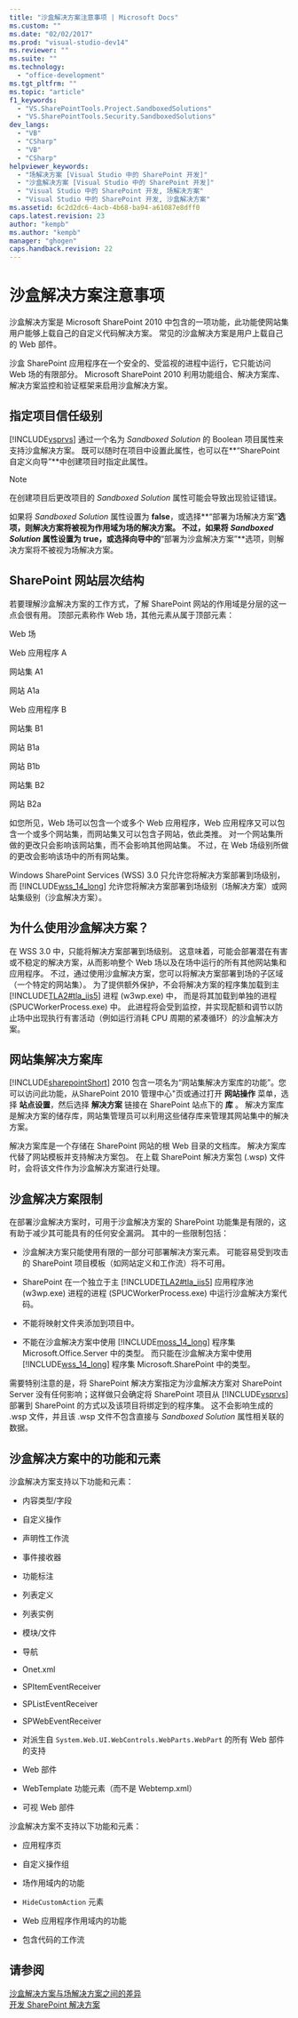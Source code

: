 ```yaml
---
title: "沙盒解决方案注意事项 | Microsoft Docs"
ms.custom: ""
ms.date: "02/02/2017"
ms.prod: "visual-studio-dev14"
ms.reviewer: ""
ms.suite: ""
ms.technology: 
  - "office-development"
ms.tgt_pltfrm: ""
ms.topic: "article"
f1_keywords: 
  - "VS.SharePointTools.Project.SandboxedSolutions"
  - "VS.SharePointTools.Security.SandboxedSolutions"
dev_langs: 
  - "VB"
  - "CSharp"
  - "VB"
  - "CSharp"
helpviewer_keywords: 
  - "场解决方案 [Visual Studio 中的 SharePoint 开发]"
  - "沙盒解决方案 [Visual Studio 中的 SharePoint 开发]"
  - "Visual Studio 中的 SharePoint 开发, 场解决方案"
  - "Visual Studio 中的 SharePoint 开发, 沙盒解决方案"
ms.assetid: 6c2d2dc6-4acb-4b68-ba94-a61087e8dff0
caps.latest.revision: 23
author: "kempb"
ms.author: "kempb"
manager: "ghogen"
caps.handback.revision: 22
---
```

# 沙盒解决方案注意事项
  沙盒解决方案是 Microsoft SharePoint 2010 中包含的一项功能，此功能使网站集用户能够上载自己的自定义代码解决方案。  常见的沙盒解决方案是用户上载自己的 Web 部件。  
  
 沙盒 SharePoint 应用程序在一个安全的、受监视的进程中运行，它只能访问 Web 场的有限部分。  Microsoft SharePoint 2010 利用功能组合、解决方案库、解决方案监控和验证框架来启用沙盒解决方案。  
  
## 指定项目信任级别  
 [!INCLUDE[vsprvs](../sharepoint/includes/vsprvs-md.md)] 通过一个名为 *Sandboxed Solution* 的 Boolean 项目属性来支持沙盒解决方案。  既可以随时在项目中设置此属性，也可以在**“SharePoint 自定义向导”**中创建项目时指定此属性。  
  
> [!NOTE]  
>  在创建项目后更改项目的 *Sandboxed Solution* 属性可能会导致出现验证错误。  
  
 如果将 *Sandboxed Solution* 属性设置为 **false**，或选择**“部署为场解决方案”**选项，则解决方案将被视为作用域为场的解决方案。  不过，如果将 *Sandboxed Solution* 属性设置为 **true**，或选择向导中的**“部署为沙盒解决方案”**选项，则解决方案将不被视为场解决方案。  
  
## SharePoint 网站层次结构  
 若要理解沙盒解决方案的工作方式，了解 SharePoint 网站的作用域是分层的这一点会很有用。  顶部元素称作 Web 场，其他元素从属于顶部元素：  
  
 Web 场  
  
 Web 应用程序 A  
  
 网站集 A1  
  
 网站 A1a  
  
 Web 应用程序 B  
  
 网站集 B1  
  
 网站 B1a  
  
 网站 B1b  
  
 网站集 B2  
  
 网站 B2a  
  
 如您所见，Web 场可以包含一个或多个 Web 应用程序，Web 应用程序又可以包含一个或多个网站集，而网站集又可以包含子网站，依此类推。  对一个网站集所做的更改只会影响该网站集，而不会影响其他网站集。  不过，在 Web 场级别所做的更改会影响该场中的所有网站集。  
  
 Windows SharePoint Services \(WSS\) 3.0 只允许您将解决方案部署到场级别，而 [!INCLUDE[wss_14_long](../sharepoint/includes/wss-14-long-md.md)] 允许您将解决方案部署到场级别（场解决方案）或网站集级别（沙盒解决方案）。  
  
## 为什么使用沙盒解决方案？  
 在 WSS 3.0 中，只能将解决方案部署到场级别。  这意味着，可能会部署潜在有害或不稳定的解决方案，从而影响整个 Web 场以及在场中运行的所有其他网站集和应用程序。  不过，通过使用沙盒解决方案，您可以将解决方案部署到场的子区域（一个特定的网站集）。  为了提供额外保护，不会将解决方案的程序集加载到主 [!INCLUDE[TLA2#tla_iis5](../sharepoint/includes/tla2sharptla-iis5-md.md)] 进程 \(w3wp.exe\) 中，  而是将其加载到单独的进程 \(SPUCWorkerProcess.exe\) 中。  此进程将会受到监控，并实现配额和调节以防止场中出现执行有害活动（例如运行消耗 CPU 周期的紧凑循环）的沙盒解决方案。  
  
## 网站集解决方案库  
 [!INCLUDE[sharepointShort](../sharepoint/includes/sharepointshort-md.md)] 2010 包含一项名为“网站集解决方案库的功能”。您可以访问此功能，从SharePoint 2010 管理中心"页或通过打开 **网站操作** 菜单，选择 **站点设置**，然后选择 **解决方案** 链接在 SharePoint 站点下的  **库** 。  解决方案库是解决方案的储存库，网站集管理员可以利用这些储存库来管理其网站集中的解决方案。  
  
 解决方案库是一个存储在 SharePoint 网站的根 Web 目录的文档库。  解决方案库代替了网站模板并支持解决方案包。  在上载 SharePoint 解决方案包 \(.wsp\) 文件时，会将该文件作为沙盒解决方案进行处理。  
  
## 沙盒解决方案限制  
 在部署沙盒解决方案时，可用于沙盒解决方案的 SharePoint 功能集是有限的，这有助于减少其可能具有的任何安全漏洞。  其中的一些限制包括：  
  
-   沙盒解决方案只能使用有限的一部分可部署解决方案元素。  可能容易受到攻击的 SharePoint 项目模板（如网站定义和工作流）将不可用。  
  
-   SharePoint 在一个独立于主 [!INCLUDE[TLA2#tla_iis5](../sharepoint/includes/tla2sharptla-iis5-md.md)] 应用程序池 \(w3wp.exe\) 进程的进程 \(SPUCWorkerProcess.exe\) 中运行沙盒解决方案代码。  
  
-   不能将映射文件夹添加到项目中。  
  
-   不能在沙盒解决方案中使用 [!INCLUDE[moss_14_long](../sharepoint/includes/moss-14-long-md.md)] 程序集 Microsoft.Office.Server 中的类型。  而只能在沙盒解决方案中使用 [!INCLUDE[wss_14_long](../sharepoint/includes/wss-14-long-md.md)] 程序集 Microsoft.SharePoint 中的类型。  
  
 需要特别注意的是，将 SharePoint 解决方案指定为沙盒解决方案对 SharePoint Server 没有任何影响；这样做只会确定将 SharePoint 项目从 [!INCLUDE[vsprvs](../sharepoint/includes/vsprvs-md.md)] 部署到 SharePoint 的方式以及该项目将绑定到的程序集。  这不会影响生成的 .wsp 文件，并且该 .wsp 文件不包含直接与 *Sandboxed Solution* 属性相关联的数据。  
  
## 沙盒解决方案中的功能和元素  
 沙盒解决方案支持以下功能和元素：  
  
-   内容类型\/字段  
  
-   自定义操作  
  
-   声明性工作流  
  
-   事件接收器  
  
-   功能标注  
  
-   列表定义  
  
-   列表实例  
  
-   模块\/文件  
  
-   导航  
  
-   Onet.xml  
  
-   SPItemEventReceiver  
  
-   SPListEventReceiver  
  
-   SPWebEventReceiver  
  
-   对派生自 `System.Web.UI.WebControls.WebParts.WebPart` 的所有 Web 部件的支持  
  
-   Web 部件  
  
-   WebTemplate 功能元素（而不是 Webtemp.xml）  
  
-   可视 Web 部件  
  
 沙盒解决方案不支持以下功能和元素：  
  
-   应用程序页  
  
-   自定义操作组  
  
-   场作用域内的功能  
  
-   `HideCustomAction` 元素  
  
-   Web 应用程序作用域内的功能  
  
-   包含代码的工作流  
  
## 请参阅  
 [沙盒解决方案与场解决方案之间的差异](../sharepoint/differences-between-sandboxed-and-farm-solutions.md)   
 [开发 SharePoint 解决方案](../sharepoint/developing-sharepoint-solutions.md)  
  
  